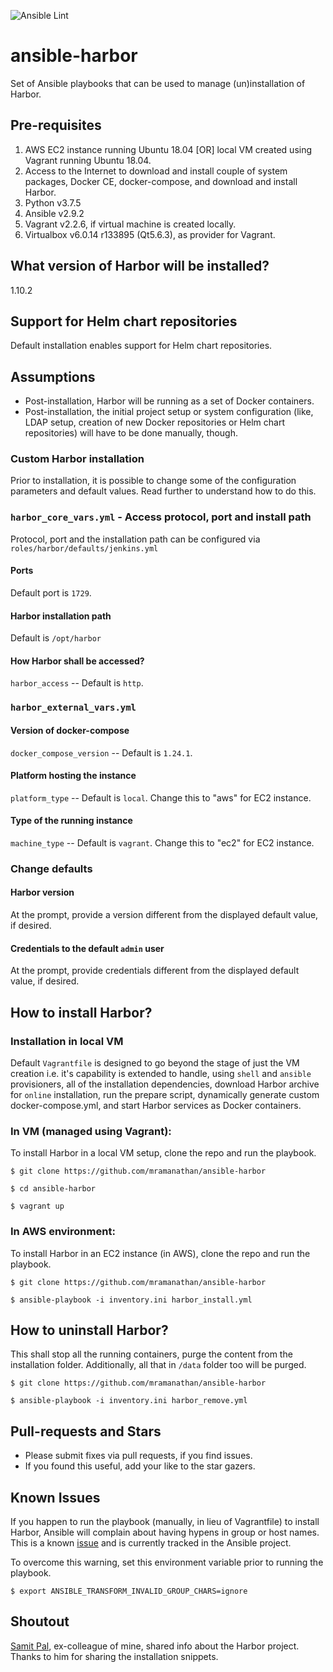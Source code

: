 ![Ansible Lint](https://github.com/mramanathan/ansible-harbor/workflows/Ansible%20Lint/badge.svg?branch=harbor&event=push)

# ansible-harbor
Set of Ansible playbooks that can be used to manage (un)installation of Harbor.

## Pre-requisites
1. AWS EC2 instance running Ubuntu 18.04 [OR] local VM created using Vagrant running Ubuntu 18.04. 
2. Access to the Internet to download and install couple of system packages, Docker CE, docker-compose, and download and install Harbor.
3. Python v3.7.5
4. Ansible v2.9.2
5. Vagrant v2.2.6, if virtual machine is created locally.
6. Virtualbox v6.0.14 r133895 (Qt5.6.3), as provider for Vagrant.

## What version of Harbor will be installed?
1.10.2

## Support for Helm chart repositories
Default installation enables support for Helm chart repositories.

## Assumptions
- Post-installation, Harbor will be running as a set of Docker containers.
- Post-installation, the initial project setup or system configuration (like, LDAP setup, creation of new Docker repositories or Helm chart repositories) will have to be done manually, though.

### Custom Harbor installation
Prior to installation, it is possible to change some of the configuration parameters and default values. Read further to understand how to do this.

### `harbor_core_vars.yml` - Access protocol, port and install path
Protocol, port and the installation path can be configured via `roles/harbor/defaults/jenkins.yml`

#### Ports
Default port is `1729`.

#### Harbor installation path
Default is `/opt/harbor`

#### How Harbor shall be accessed?
`harbor_access` -- Default is `http`.

### `harbor_external_vars.yml`

#### Version of docker-compose
`docker_compose_version` -- Default is `1.24.1`.

#### Platform hosting the instance
`platform_type` -- Default is `local`. Change this to "aws" for EC2 instance.

#### Type of the running instance
`machine_type` -- Default is `vagrant`. Change this to "ec2" for EC2 instance.

### Change defaults

#### Harbor version
At the prompt, provide a version different from the displayed default value, if desired.

#### Credentials to the default `admin` user
At the prompt, provide credentials different from the displayed default value, if desired.

## How to install Harbor?
### Installation in local VM
Default `Vagrantfile` is designed to go beyond the stage of just the VM creation i.e. it's capability is extended to handle, using `shell` and `ansible` provisioners, all of the installation dependencies, download Harbor archive for `online` installation, run the prepare script, dynamically generate custom docker-compose.yml, and start Harbor services as Docker containers.

### In VM (managed using Vagrant):
To install Harbor in a local VM setup, clone the repo and run the playbook.

```
$ git clone https://github.com/mramanathan/ansible-harbor

$ cd ansible-harbor

$ vagrant up
```

### In AWS environment:
To install Harbor in an EC2 instance (in AWS), clone the repo and run the playbook.

```
$ git clone https://github.com/mramanathan/ansible-harbor

$ ansible-playbook -i inventory.ini harbor_install.yml
```

## How to uninstall Harbor?
This shall stop all the running containers, purge the content from the installation folder. Additionally, all that in `/data` folder too will be purged.

```
$ git clone https://github.com/mramanathan/ansible-harbor

$ ansible-playbook -i inventory.ini harbor_remove.yml
```

## Pull-requests and Stars
- Please submit fixes via pull requests, if you find issues.
- If you found this useful, add your like to the star gazers.

## Known Issues
If you happen to run the playbook (manually, in lieu of Vagrantfile) to install Harbor, Ansible will complain about having hypens in group or host names. This is a known [issue](https://github.com/ansible/ansible/issues/56930) and is currently tracked in the Ansible project. 

To overcome this warning, set this environment variable prior to running the playbook.

```
$ export ANSIBLE_TRANSFORM_INVALID_GROUP_CHARS=ignore
```

## Shoutout
[Samit Pal](https://github.com/samitpal), ex-colleague of mine, shared info about the Harbor project. Thanks to him for sharing the installation snippets.
